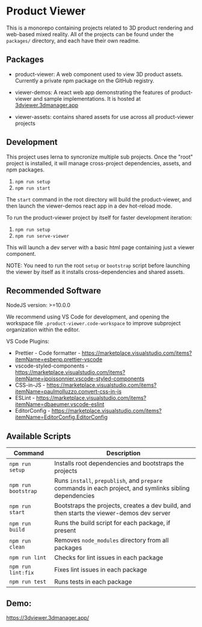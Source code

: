 # Product Viewer

This is a monorepo containing projects related to 3D product rendering and web-based mixed reality. All of the projects can be found under the `packages/` directory, and each have their own readme.

## Packages

-   product-viewer: A web component used to view 3D product assets. Currently a private npm package on the GitHub registry.

-   viewer-demos: A react web app demonstrating the features of product-viewer and sample implementations. It is hosted at [3dviewer.3dmanager.app](https://3dviewer.3dmanager.app/)

-   viewer-assets: contains shared assets for use across all product-viewer projects

## Development

This project uses lerna to syncronize multiple sub projects. Once the "root" project is installed, it will manage cross-project dependencies, assets, and npm packages.

1. `npm run setup`
2. `npm run start`

The `start` command in the root directory will build the product-viewer, and then launch the viewer-demos react app in a dev hot-reload mode.

To run the product-viewer project by itself for faster development iteration:

1. `npm run setup`
2. `npm run serve-viewer`

This will launch a dev server with a basic html page containing just a viewer component.

NOTE: You need to run the root `setup` or `bootstrap` script before launching the viewer by itself as it installs cross-dependencies and shared assets.

## Recommended Software

NodeJS version: >=10.0.0

We recommend using VS Code for development, and opening the workspace file `.product-viewer.code-workspace` to improve subproject organization within the editor.

VS Code Plugins:

-   Prettier - Code formatter - https://marketplace.visualstudio.com/items?itemName=esbenp.prettier-vscode
-   vscode-styled-components - https://marketplace.visualstudio.com/items?itemName=jpoissonnier.vscode-styled-components
-   CSS-in-JS - https://marketplace.visualstudio.com/items?itemName=paulmolluzzo.convert-css-in-js
-   ESLint - https://marketplace.visualstudio.com/items?itemName=dbaeumer.vscode-eslint
-   EditorConfig - https://marketplace.visualstudio.com/items?itemName=EditorConfig.EditorConfig

## Available Scripts

| Command             | Description                                                                                             |
| ------------------- | ------------------------------------------------------------------------------------------------------- |
| `npm run setup`     | Installs root dependencies and bootstraps the projects                                                  |
| `npm run bootstrap` | Runs `install`, `prepublish`, and `prepare` commands in each project, and symlinks sibling dependencies |
| `npm run start`     | Bootstraps the projects, creates a dev build, and then starts the viewer-demos dev server               |
| `npm run build`     | Runs the build script for each package, if present                                                      |
| `npm run clean`     | Removes `node_modules` directory from all packages                                                      |
| `npm run lint`      | Checks for lint issues in each package                                                                  |
| `npm run lint:fix`  | Fixes lint issues in each package                                                                       |
| `npm run test`      | Runs tests in each package                                                                              |

## Demo:
https://3dviewer.3dmanager.app/